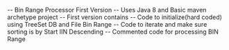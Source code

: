 -- Bin Range Processor First Version
-- Uses Java 8 and Basic maven archetype project
-- First version contains
   -- Code to initialize(hard coded) using TreeSet DB and File Bin Range
   -- Code to iterate and make sure sorting is by Start IIN Descending
   -- Commented code for processing BIN Range
